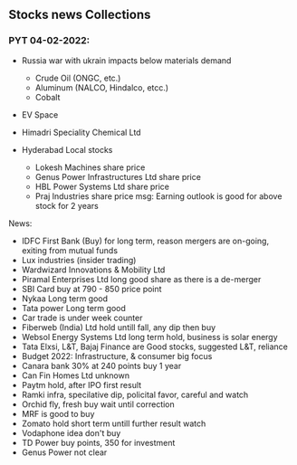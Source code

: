 ## Stocks news Collections

### PYT 04-02-2022:

- Russia war with ukrain impacts below materials demand
  - Crude Oil (ONGC, etc.)
  - Aluminum (NALCO, Hindalco, etcc.)
  - Cobalt

- EV Space
- Himadri Speciality Chemical Ltd
- Hyderabad Local stocks
  - Lokesh Machines share price
  - Genus Power Infrastructures Ltd share price
  - HBL Power Systems Ltd share price
  - Praj Industries share price
  msg: Earning outlook is good for above stock for 2 years

News:  
- IDFC First Bank (Buy) for long term, reason mergers are on-going, exiting from mutual funds
- Lux industries (insider trading)
- Wardwizard Innovations & Mobility Ltd
- Piramal Enterprises Ltd long good share as there is a de-merger
- SBI Card buy at 790 - 850 price point
- Nykaa Long term good
- Tata power Long term good
- Car trade is under week counter
- Fiberweb (India) Ltd hold untill fall, any dip then buy
- Websol Energy Systems Ltd long term hold, business is solar energy
- Tata Elxsi, L&T, Bajaj Finance are Good stocks, suggested L&T, reliance
- Budget 2022: Infrastructure, & consumer big focus
- Canara bank 30% at 240 points buy 1 year
- Can Fin Homes Ltd unknown
- Paytm hold, after IPO first result
- Ramki infra, specilative dip, policital favor, careful and watch
- Orchid fly, fresh buy wait until correction
- MRF is good to buy
- Zomato hold short term untill further result watch
- Vodaphone idea don't buy
- TD Power buy points, 350 for investment
- Genus Power not clear

